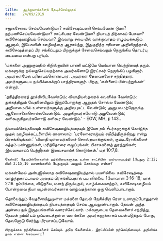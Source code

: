 ```yaml
---
title:  ஆத்துமாக்களைத் தேடிச்செல்லுதல்
date:   24/09/2019
---
```


சமூகசேவை செய்யவேண்டுமா? சுவிசேஷப்பணி செய்யவேண் டுமா? நற்பணிசெய்யவேண்டுமா? சாட்சிபகர வேண்டுமா? நியாயத் திற்காகப் பேசவா? சுவிசேஷஊழியம் செய்யவா? இவ்வாறு சபை யில் வாக்குவாதம் எழும்பக்கூடும். ஆனால், இயேசுவின் ஊழியத்தை ஆராய்ந்து, இதுகுறித்த சரியான அறிவிருந்தால், சுவிசேஷத்தைப் பிர சங்கிப்பதும் பிறருக்குச் சேவைசெய்வதும் நெருங்கிய தொடர்பு டையவை என்பது புரியும்.

‘மக்களை அணுகுவதில் கிறிஸ்துவின் பாணி மட்டுமே மெய்யான வெற்றியைத் தரும். மக்களுக்கு நல்லதுசெய்வதற்காக அவர்களோடு இரட்சகர் நெருங்கிப் பழகினார். அவர்கள்மேல் பரிதாபம்கொண்டார். அவர்கள் தேவைகளைச் சந்தித்தார். அவர்களுடைய நம்பிக்கைக்குப் பாத்திரமானார். பிறகு, ‘என்னைப் பின்பற்றுங்கள்’ என்றார்.

‘தரித்திரரைத் தூக்கிவிடவேண்டும்; வியாதியஸ்தரைக் கவனிக்க வேண்டும்; துக்கத்திலும் வேதனையிலும் இருப்போருக்கு ஆறுதல்  சொல்ல வேண்டும்; அறியாமையில் உள்ளவர்களுக்கு அறிவுபுகட்ட வேண்டும்; அனுபவமற்றோருக்கு ஆலோசனைசொல்லவேண்டும். அழுகிறவர்களோடு அழவேண்டும்; களிகூருகிறவர்களோடு களிகூர வேண்டும்.’ - EGW, MH, p 143.. 

நியாயம்செய்தலையும் சுவிசேஷஊழியத்தையும் இயேசு தம் சீடர்களுக்குக் கொடுத்த முதல் ஊழியக்கட்டளையில் காணலாம்: ‘பரலோகராஜ்யம் சமீபித்திருக்கிறது என்று பிரசங்கியுங்கள்.’ ‘வியாதி யுள்ளவர்களைச் சொஸ்தமாக்குங்கள், குஷ்டரோகிகளைச் சுத்தம் பண்ணுங்கள், மரித்தோரை எழுப்புங்கள், பிசாசுகளைத் துரத்துங்கள்; இலவசமாய்ப் பெற்றீர்கள் இலவசமாய்க் கொடுங்கள்.’ மத் 10:7,8.

`கேள்வி: தேவபிள்ளைகளின் நற்கிரியைகளுக்கு உள்ள சாட்சியின் வல்லமைபற்றி 1பேதுரு 2:12; பிலி 2:15,16 வசனங்களில் பேதுருவும் பவுலும் சொல்வது என்ன?`

மக்கள்மேல் அன்புஇல்லாத சுவிசேஷஊழியத்தால் பயனில்லை. சுவிசேஷத்தை வாழ்ந்துகாட்டாமல் அதைப் பிரசங்கிப்பதால் பய னில்லை. 1யோவான் 3:16-18; யாக் 2:16. நம்பிக்கை, விடுதலை, மனந் திரும்புதல், வாழ்க்கைமாற்றம், சுவிசேஷஊழியம் போன்றவை நியா யமுள்ளவர்களாக வாழ்வதற்கான ஒரு வெளிப்பாடாகும்.

தொலைந்தும் வேதனையிலுமுள்ள மக்களை தேவன் நேசிக்கிறா ரென உணரும்போதுதான் சுவிசேஷஊழியத்தையும் நியாயத்தையும் செய்ய ஆவலுண்டாகும். தேவன் அந்த அன்பை நம் இருதயங்களில் வளரச்செய்வார். மக்களுடைய தேவைகளைச் சந்தித்து, தேவன் நம்மி டம் ஒப்படைத்துள்ள வளங்களை அவர்களுக்காகப் பயன்படுத்தும் போது, தேவனோடு சேர்ந்து பிரயாசப்படுவோம்.

`பிறருக்காக நற்கிரியைகளைச் செய்யும் அதே வேளையில், இரட்சிப்பின் நற்செய்தியையும் அறிவிக்க நாம் என்ன செய்யலாம்?`
